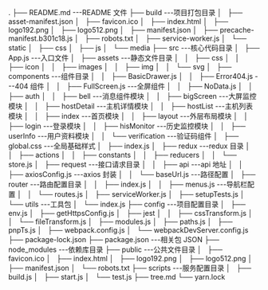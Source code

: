 .
├── README.md ---README 文件
├── build ---项目打包目录
│   ├── asset-manifest.json
│   ├── favicon.ico
│   ├── index.html
│   ├── logo192.png
│   ├── logo512.png
│   ├── manifest.json
│   ├── precache-manifest.b301c18.js
│   ├── robots.txt
│   ├── service-worker.js
│   └── static
│   ├── css
│   ├── js
│   └── media
├── src ---核心代码目录
│   ├── App.js ---入口文件
│   ├── assets ---静态文件目录
│   │   ├── css
│   │   ├── icon
│   │   ├── images
│   │   ├── img
│   │   └── svg
│   ├── components ---组件目录
│   │   ├── BasicDrawer.js
│   │   ├── Error404.js ---404 组件
│   │   ├── FullScreen.js ---全屏组件
│   │   ├── NoData.js
│   │   ├── auth
│   │   ├── bell ---消息组件模块
│   │   ├── bigScreen ---大屏监控模块
│   │   ├── hostDetail ---主机详情模块
│   │   ├── hostList ---主机列表模块
│   │   ├── index ---首页模块
│   │   ├── layout ---外层布局模块
│   │   ├── login ---登录模块
│   │   ├── hisMonitor ---历史监控模块
│   │   ├── userInfo ---用户资料模块
│   │   └── verification ---验证码组件
│   ├── global.css ---全局基础样式
│   ├── index.js
│   ├── redux ---redux 目录
│   │   ├── actions
│   │   ├── constants
│   │   ├── reducers
│   │   └── store.js
│   ├── request ---接口请求目录
│   │   ├── api ---api 地址
│   │   ├── axiosConfig.js ---axios 封装
│   │   └── baseUrl.js ---路径配置
│   ├── router ---路由配置目录
│   │   ├── index.js
│   │   ├── menus.js ---导航栏配置
│   │   └── routes.js
│   ├── serviceWorker.js
│   ├── setupTests.js
│   └── utils ---工具包
│   └── index.js
├── config ---项目配置目录
│   ├── env.js
│   ├── getHttpsConfig.js
│   ├── jest
│   │   ├── cssTransform.js
│   │   └── fileTransform.js
│   ├── modules.js
│   ├── paths.js
│   ├── pnpTs.js
│   ├── webpack.config.js
│   └── webpackDevServer.config.js
├── package-lock.json
├── package.json ---相关包 JSON
├── node_modules ---依赖库目录
├── public ---公共文件目录
│   ├── favicon.ico
│   ├── index.html
│   ├── logo192.png
│   ├── logo512.png
│   ├── manifest.json
│   └── robots.txt
├── scripts ---服务配置目录
│   ├── build.js
│   ├── start.js
│   └── test.js
├── tree.md
└── yarn.lock
